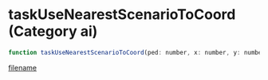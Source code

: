 # taskUseNearestScenarioToCoord (Category ai)

```js
function taskUseNearestScenarioToCoord(ped: number, x: number, y: number, z: number, distance: number, duration: int): void
```

[filename](taskUseNearestScenarioToCoord_m.md ':include')